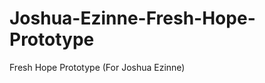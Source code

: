 Joshua-Ezinne-Fresh-Hope-Prototype
==================================

Fresh Hope Prototype (For Joshua Ezinne)
